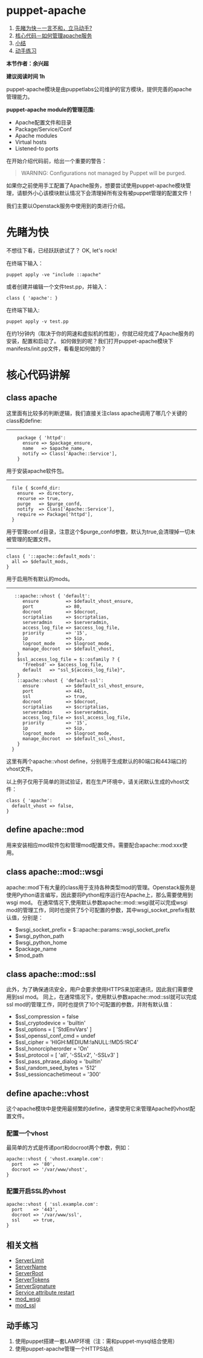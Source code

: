 # puppet-apache

1. [先睹为快－一言不和，立马动手?](#先睹为快)
2. [核心代码－如何管理apache服务](＃核心代码讲解)
3. [小结](#小结) 
4. [动手练习](#动手练习)

**本节作者：余兴超**    

**建议阅读时间 1h**

puppet-apache模块是由puppetlabs公司维护的官方模块，提供完善的apache管理能力。

**puppet-apache module的管理范围:**

- Apache配置文件和目录
- Package/Service/Conf
- Apache modules
- Virtual hosts
- Listened-to ports

在开始介绍代码前，给出一个重要的警告：

> WARNING: Configurations not managed by Puppet will be purged.

如果你之前使用手工配置了Apache服务，想要尝试使用puppet-apache模块管理，请额外小心该模块默认情况下会清理掉所有没有被puppet管理的配置文件！

我们主要以Openstack服务中使用到的类进行介绍。

# 先睹为快

不想往下看，已经跃跃欲试了？
OK, let's rock!
   
在终端下输入：
   
   ```puppet apply -ve "include ::apache"```
   
或者创建并编辑一个文件test.pp，并输入：
``` puppet
class { 'apache': }
```
在终端下输入:

   ```puppet apply -v test.pp```

在约1分钟内（取决于你的网速和虚拟机的性能），你就已经完成了Apache服务的安装，配置和启动了。
如何做到的呢？我们打开puppet-apache模块下manifests/init.pp文件，看看是如何做的？

# 核心代码讲解
## class apache

这里面有比较多的判断逻辑，我们直接关注class apache调用了哪几个关键的class和define:

---

``` puppet
    package { 'httpd':
      ensure => $package_ensure,
      name   => $apache_name,
      notify => Class['Apache::Service'],
    }
```
用于安装apache软件包。

---


``` puppet
  file { $confd_dir:
    ensure  => directory,
    recurse => true,
    purge   => $purge_confd,
    notify  => Class['Apache::Service'],
    require => Package['httpd'],
  }
```

用于管理conf.d目录，注意这个$purge_confd参数，默认为true,会清理掉一切未被管理的配置文件。

---

``` puppet
class { '::apache::default_mods':
  all => $default_mods,
}
```
      
用于启用所有默认的mods。

---

``` puppet
   ::apache::vhost { 'default':
      ensure          => $default_vhost_ensure,
      port            => 80,
      docroot         => $docroot,
      scriptalias     => $scriptalias,
      serveradmin     => $serveradmin,
      access_log_file => $access_log_file,
      priority        => '15',
      ip              => $ip,
      logroot_mode    => $logroot_mode,
      manage_docroot  => $default_vhost,
    }
    $ssl_access_log_file = $::osfamily ? {
      'freebsd' => $access_log_file,
      default   => "ssl_${access_log_file}",
    }
    ::apache::vhost { 'default-ssl':
      ensure          => $default_ssl_vhost_ensure,
      port            => 443,
      ssl             => true,
      docroot         => $docroot,
      scriptalias     => $scriptalias,
      serveradmin     => $serveradmin,
      access_log_file => $ssl_access_log_file,
      priority        => '15',
      ip              => $ip,
      logroot_mode    => $logroot_mode,
      manage_docroot  => $default_ssl_vhost,
    }
  }
```
这里有两个apache::vhost define，分别用于生成默认的80端口和443端口的vhost文件。

以上例子仅用于简单的测试验证，若在生产环境中，请关闭默认生成的vhost文件：

``` puppet
class { 'apache':
  default_vhost => false,
}
```

## define apache::mod

用来安装相应mod软件包和管理mod配置文件。需要配合apache::mod:xxx使用。

## class apache::mod::wsgi

apache::mod下有大量的class用于支持各种类型mod的管理。Openstack服务是使用Python语言编写，因此要将Python程序运行在Apache上，那么需要使用到wsgi mod。
在通常情况下,使用默认参数apache::mod::wsgi就可以完成wsgi mod的管理工作，同时也提供了5个可配置的参数，其中wsgi_socket_prefix有默认值，分别是：

* $wsgi_socket_prefix = $::apache::params::wsgi_socket_prefix
* $wsgi_python_path
* $wsgi_python_home
* $package_name
* $mod_path

## class apache::mod::ssl

此外，为了确保通讯安全，用户会要求使用HTTPS来加密通讯，因此我们需要使用到ssl mod。
同上，在通常情况下，使用默认参数apache::mod::ssl就可以完成ssl mod的管理工作，同时也提供了10个可配置的参数，并附有默认值：

*  $ssl_compression         = false
*  $ssl_cryptodevice        = 'builtin'
*  $ssl_options             = [ 'StdEnvVars' ]
*  $ssl_openssl_conf_cmd    = undef
*  $ssl_cipher              = 'HIGH:MEDIUM:!aNULL:!MD5:!RC4'
*  $ssl_honorcipherorder    = 'On'
*  $ssl_protocol            = [ 'all', '-SSLv2', '-SSLv3' ]
*  $ssl_pass_phrase_dialog  = 'builtin'
*  $ssl_random_seed_bytes   = '512'
*  $ssl_sessioncachetimeout = '300'

## define apache::vhost

这个apache模块中是使用最频繁的define，通常使用它来管理Apache的vhost配置文件。

### 配置一个vhost

最简单的方式是传递port和docroot两个参数，例如：

``` puppet
apache::vhost { 'vhost.example.com':
  port    => '80',
  docroot => '/var/www/vhost',
}
```

### 配置开启SSL的vhost

``` puppet
apache::vhost { 'ssl.example.com':
  port    => '443',
  docroot => '/var/www/ssl',
  ssl     => true,
}
```

## 相关文档

* [ServerLimit](https://httpd.apache.org/docs/current/mod/mpm_common.html#serverlimit)
* [ServerName](https://httpd.apache.org/docs/current/mod/core.html#servername)
* [ServerRoot](https://httpd.apache.org/docs/current/mod/core.html#serverroot)
* [ServerTokens](https://httpd.apache.org/docs/current/mod/core.html#servertokens)
* [ServerSignature](https://httpd.apache.org/docs/current/mod/core.html#serversignature)
* [Service attribute restart](http://docs.puppetlabs.com/references/latest/type.html#service-attribute-restart)
* [mod_wsgi](https://modwsgi.readthedocs.org/en/latest/)
* [mod_ssl](https://httpd.apache.org/docs/current/mod/mod_ssl.html)

## 动手练习

1. 使用puppet搭建一套LAMP环境（注：需和puppet-mysql结合使用）
2. 使用puppet-apache管理一个HTTPS站点
